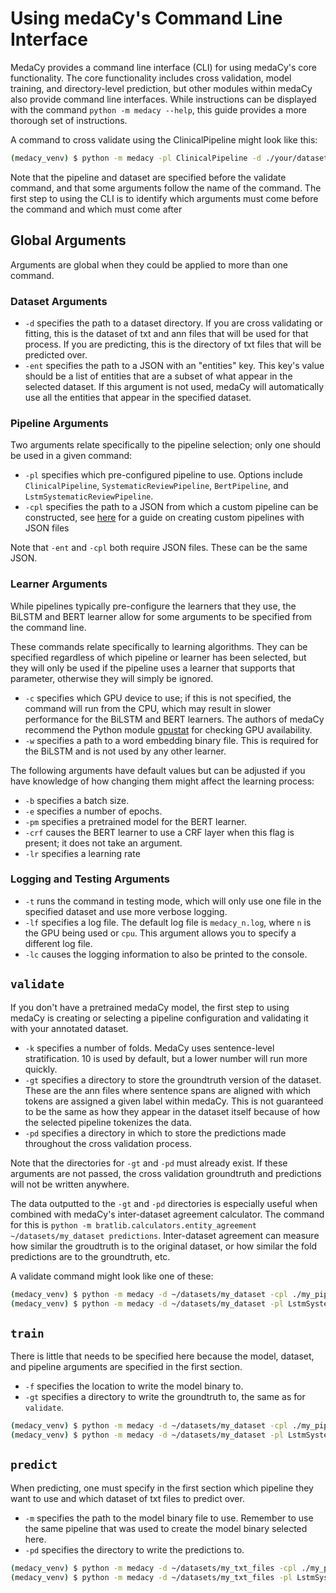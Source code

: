 # Using medaCy's Command Line Interface

MedaCy provides a command line interface (CLI) for using medaCy's core functionality. The core functionality includes 
cross validation, model training, and directory-level prediction, but other modules within medaCy also provide command 
line interfaces. While instructions can be displayed with the command `python -m medacy --help`, 
this guide provides a more thorough set of instructions.

A command to cross validate using the ClinicalPipeline might look like this:

```bash
(medacy_venv) $ python -m medacy -pl ClinicalPipeline -d ./your/dataset validate -k 7 -gt ./ground
```

Note that the pipeline and dataset are specified before the validate command, and that some arguments follow the 
name of the command. The first step to using the CLI is to identify which arguments must come before the command
and which must come after

## Global Arguments

Arguments are global when they could be applied to more than one command. 

### Dataset Arguments

* `-d` specifies the path to a dataset directory. If you are cross validating or fitting, this is the dataset of txt and ann files
 that will be used for that process. If you are predicting, this is the directory of txt files that will be predicted over.
* `-ent` specifies the path to a JSON with an "entities" key. This key's value should be a list of entities that are a 
subset of what appear in the selected dataset. If this argument is not used, medaCy will automatically use all the entities
that appear in the specified dataset.

### Pipeline Arguments
 
Two arguments relate specifically to the pipeline selection; only one should be used in a given command:
* `-pl` specifies which pre-configured pipeline to use. Options include `ClinicalPipeline`, `SystematicReviewPipeline`, 
`BertPipeline`, and `LstmSystematicReviewPipeline`.
* `-cpl` specifies the path to a JSON from which a custom pipeline can be constructed, see [here](creating_custom_pipeline_from_json.md) for a guide
on creating custom pipelines with JSON files

Note that `-ent` and `-cpl` both require JSON files. These can be the same JSON.

### Learner Arguments

While pipelines typically pre-configure the learners that they use, the BiLSTM and BERT learner allow for some arguments to be specified
from the command line.

These commands relate specifically to learning algorithms. They can be specified regardless of which pipeline or 
learner has been selected, but they will only be used if the pipeline uses a learner that supports that parameter, otherwise
they will simply be ignored.

* `-c` specifies which GPU device to use; if this is not specified, the command will run from the CPU, which may result
in slower performance for the BiLSTM and BERT learners. The authors of medaCy recommend the Python module [gpustat](https://pypi.org/project/gpustat/) for checking GPU availability.
* `-w` specifies a path to a word embedding binary file. This is required for the BiLSTM and is not used by any other learner.

The following arguments have default values but can be adjusted if you have knowledge of how changing them might affect
the learning process:
* `-b` specifies a batch size.
* `-e` specifies a number of epochs.
* `-pm` specifies a pretrained model for the BERT learner.
* `-crf` causes the BERT learner to use a CRF layer when this flag is present; it does not take an argument.
* `-lr` specifies a learning rate

### Logging and Testing Arguments

* `-t` runs the command in testing mode, which will only use one file in the specified dataset and use more verbose logging.
* `-lf` specifies a log file. The default log file is `medacy_n.log`, where `n` is the GPU being used or `cpu`. 
This argument allows you to specify a different log file.
* `-lc` causes the logging information to also be printed to the console.

## `validate`

If you don't have a pretrained medaCy model, the first step to using medaCy is creating or selecting a pipeline
configuration and validating it with your annotated dataset.

* `-k` specifies a number of folds. MedaCy uses sentence-level stratification. 10 is used by default, but a lower number will run more quickly.
* `-gt` specifies a directory to store the groundtruth version of the dataset. These are the ann files where sentence spans are aligned with which tokens are assigned a given
label within medaCy. This is not guaranteed to be the same as how they appear in the dataset itself because of how the selected pipeline tokenizes the data.
* `-pd` specifies a directory in which to store the predictions made throughout the cross validation process.

Note that the directories for `-gt` and `-pd` must already exist. If these arguments are not passed, the cross validation groundtruth and predictions will not be written anywhere.

The data outputted to the `-gt` and `-pd` directories is especially useful when combined with medaCy's inter-dataset 
agreement calculator. The command for this is `python -m bratlib.calculators.entity_agreement ~/datasets/my_dataset predictions`.
Inter-dataset agreement can measure how similar the groudtruth is to the original dataset, or how similar the fold predictions
are to the groundtruth, etc.

A validate command might look like one of these:

```bash
(medacy_venv) $ python -m medacy -d ~/datasets/my_dataset -cpl ./my_pipeline.json validate -k 7 -gt ./ground -pd ./pred
(medacy_venv) $ python -m medacy -d ~/datasets/my_dataset -pl LstmSystematicReviewPipeline -c 0 -w ~/datasets/my_word_embeddings.bin validate
```

## `train`

There is little that needs to be specified here because the model, dataset, and pipeline arguments
are specified in the first section.

* `-f` specifies the location to write the model binary to.
* `-gt` specifies a directory to write the groundtruth to, the same as for `validate`.

```bash
(medacy_venv) $ python -m medacy -d ~/datasets/my_dataset -cpl ./my_pipeline.json train -gt ./ground -f ./my_crf_model.pkl
(medacy_venv) $ python -m medacy -d ~/datasets/my_dataset -pl LstmSystematicReviewPipeline -c 0 -w ~/datasets/my_word_embeddings.bin train -f ./my_bilstm_model.pkl
```

## `predict`

When predicting, one must specify in the first section which pipeline they want to use and which dataset of txt files to predict over.

* `-m` specifies the path to the model binary file to use. Remember to use the same pipeline that was used to create the model binary selected here.
* `-pd` specifies the directory to write the predictions to. 

```bash
(medacy_venv) $ python -m medacy -d ~/datasets/my_txt_files -cpl ./my_pipeline.json predict -m ./my_crf_model.pkl -pd ./crf_predictions
(medacy_venv) $ python -m medacy -d ~/datasets/my_txt_files -pl LstmSystematicReviewPipeline -w ~/datasets/my_word_embeddings.bin predict -m ./my_bilstm_model.pkl -pd ./bilstm_predictions
```
